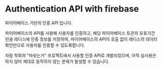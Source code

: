 # Authentication API with firebase

파이어베이스 기반의 인증 API 입니다.



파이어베이스의 API를 사용해 사용자를 인증하고, 해당 파이어베이스 토큰의 유효기간 만큼 레디스에 인증 정보를 저장하여, 파이어베이스의 API의 호출 없이 레디스의 데이터 확인만으로 사용자를 인증할 수 있도록합니다.



자람 학회의 "마쉿는거" 프로젝트에서 사용할 인증 API로 개발되었으며, 아직 실사용은 하지 않아 제대로 동작하지 않는 문제가 발생할 수 있습니다.